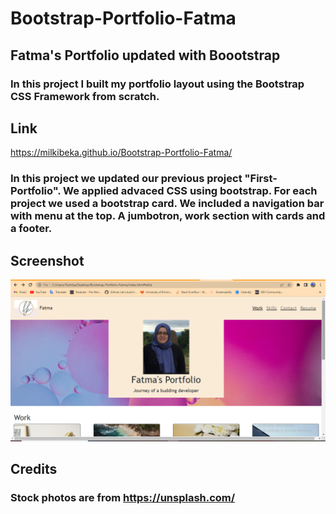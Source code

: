 # Bootstrap-Portfolio-Fatma
## Fatma's Portfolio updated with Boootstrap
### In this project I built my portfolio layout using the Bootstrap CSS Framework from scratch.
## Link 

https://milkibeka.github.io/Bootstrap-Portfolio-Fatma/

### In this project we updated our previous project "First-Portfolio". We applied advaced CSS using bootstrap. For each project we used a bootstrap card. We included a navigation bar with menu at the top. A jumbotron, work section with cards and a footer. 

## Screenshot

![Alt text](/Assets/images/screenshot.png "Optional Title")

## Credits

###  Stock photos are from https://unsplash.com/

